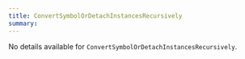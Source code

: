```yaml
---
title: ConvertSymbolOrDetachInstancesRecursively
summary:
---
```


No details available for `ConvertSymbolOrDetachInstancesRecursively`.
